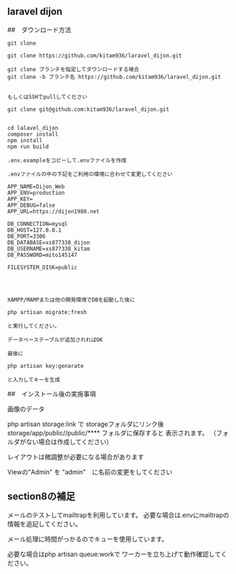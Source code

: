 ## laravel dijon

##　ダウンロード方法

    git clone

    git clone https://github.com/kitam936/laravel_dijon.git

    git clone ブランチを指定してダウンロードする場合
    git clone -b ブランチ名 https://github.com/kitam936/laravel_dijon.git


    もしくはSSHでpullしてください

    git clone git@github.com:kitam936/laravel_dijon.git
 

    cd lalavel_dijon
    composer install
    npm install
    npm run build

    .env.exampleをコピーして.envファイルを作成

    .envファイルの中の下記をご利用の環境に合わせて変更してください

    APP_NAME=Dijon_Web
    APP_ENV=production
    APP_KEY=
    APP_DEBUG=false
    APP_URL=https://dijon1988.net

    DB_CONNECTION=mysql
    DB_HOST=127.0.0.1
    DB_PORT=3306
    DB_DATABASE=xs877338_dijon
    DB_USERNAME=xs877338_kitam
    DB_PASSWORD=mito145147

    FILESYSTEM_DISK=public




    XAMPP/MAMPまたは他の開発環境でDBを起動した後に

    php artisan migrate:fresh 

    と実行してください。

    データベーステーブルが追加されればOK

    最後に

    php artisan key:genarate

    と入力してキーを生成

    


##　インストール後の実施事項

画像のデータ

php artisan storage:link で
storageフォルダにリンク後
storage/app/public//public/**** フォルダに保存すると
表示されます。
（フォルダがない場合は作成してください）

レイアウトは微調整が必要になる場合があります

Viewの"Admin" を "admin"　に名前の変更をしてください





##  section8の補足
メールのテストしてmailtrapを利用しています。
必要な場合は.envにmailtrapの情報を追記してください。

メール処理に時間がっかるのでキューを使用しています。

必要な場合はphp artisan queue:workで
ワーカーを立ち上げて動作確認してください。
